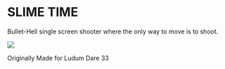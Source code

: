 # SLIME TIME

Bullet-Hell single screen shooter where the only way to move is to shoot.

![](content/screenshots/itch-gameplay.gif)

Originally Made for Ludum Dare 33

